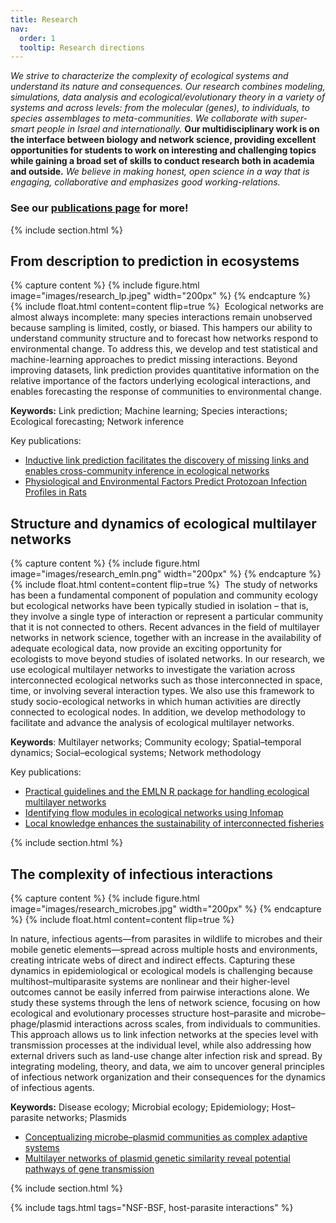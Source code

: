 ```yaml
---
title: Research
nav:
  order: 1
  tooltip: Research directions
---
```


_We strive to characterize the complexity of ecological systems and understand its nature and consequences. Our research combines modeling, simulations, data analysis and ecological/evolutionary theory in a variety of systems and across levels: from the molecular (genes), to individuals, to species assemblages to meta-communities. We collaborate with super-smart people in Israel and internationally._ **Our multidisciplinary work is on the interface between biology and network science, providing excellent opportunities for students to work on interesting and challenging topics while gaining a broad set of skills to conduct research both in academia and outside.** _We believe in making honest, open science in a way that is engaging, collaborative and emphasizes good working-relations._

### See our [publications page](https://ecomplab.com/publications/) for more!

{% include section.html %}

## From description to prediction in ecosystems

{% capture content %}
  {%
    include figure.html
    image="images/research_lp.jpeg"
    width="200px"
  %}
{% endcapture %}
​
{%
  include float.html
  content=content
  flip=true
%}
​
Ecological networks are almost always incomplete: many species interactions remain unobserved because sampling is limited, costly, or biased. This hampers our ability to understand community structure and to forecast how networks respond to environmental change. To address this, we develop and test statistical and machine-learning approaches to predict missing interactions. Beyond improving datasets, link prediction provides quantitative information on the relative importance of the factors underlying ecological interactions, and enables forecasting the response of communities to environmental change.

**Keywords:** Link prediction; Machine learning; Species interactions; Ecological forecasting; Network inference

Key publications:
- [Inductive link prediction facilitates the discovery of missing links and enables cross-community inference in ecological networks](https://www.nature.com/articles/s41559-025-02715-6)
- [Physiological and Environmental Factors Predict Protozoan Infection Profiles in Rats](https://doi.org/10.32942/X2MP9H)


## Structure and dynamics of ecological multilayer networks

{% capture content %}
  {%
    include figure.html
    image="images/research_emln.png"
    width="200px"
  %}
{% endcapture %}
​
{%
  include float.html
  content=content
  flip=true
%}
​
The study of networks has been a fundamental component of population and community ecology but ecological networks have been typically studied in isolation – that is, they involve a single type of interaction or represent a particular community that it is not connected to others. Recent advances in the field of multilayer networks in network science, together with an increase in the availability of adequate ecological data, now provide an exciting opportunity for ecologists to move beyond studies of isolated networks. In our research, we use ecological multilayer networks to investigate the variation across interconnected ecological networks such as those interconnected in space, time, or involving several interaction types. We also use this framework to study socio-ecological networks in which human activities are directly connected to ecological nodes. In addition, we develop methodology to facilitate and advance the analysis of ecological multilayer networks.

**Keywords**: Multilayer networks; Community ecology; Spatial–temporal dynamics; Social–ecological systems; Network methodology

Key publications:
- [​Practical guidelines and the EMLN R package for handling ecological multilayer networks](https://besjournals.onlinelibrary.wiley.com/doi/10.1111/2041-210X.14225)
- [Identifying flow modules in ecological networks using Infomap](http://dx.doi.org/10.1111/2041-210x.13569)
- [Local knowledge enhances the sustainability of interconnected fisheries](https://ecoevorxiv.org/repository/view/7829/)
  
{% include section.html %}

## The complexity of infectious interactions

{% capture content %}
  {%
    include figure.html
    image="images/research_microbes.jpg"
    width="200px"
  %}
{% endcapture %}
​
{%
  include float.html
  content=content
  flip=true
%}

In nature, infectious agents—from parasites in wildlife to microbes and their mobile genetic elements—spread across multiple hosts and environments, creating intricate webs of direct and indirect effects. Capturing these dynamics in epidemiological or ecological models is challenging because multihost–multiparasite systems are nonlinear and their higher-level outcomes cannot be easily inferred from pairwise interactions alone. We study these systems through the lens of network science, focusing on how ecological and evolutionary processes structure host–parasite and microbe–phage/plasmid interactions across scales, from individuals to communities. This approach allows us to link infection networks at the species level with transmission processes at the individual level, while also addressing how external drivers such as land-use change alter infection risk and spread. By integrating modeling, theory, and data, we aim to uncover general principles of infectious network organization and their consequences for the dynamics of infectious agents.

**Keywords:** Disease ecology; Microbial ecology; Epidemiology; Host–parasite networks; Plasmids

- [Conceptualizing microbe–plasmid communities as complex adaptive systems](http://www.cell.com/article/S0966842X23000252/fulltext)
- [Multilayer networks of plasmid genetic similarity reveal potential pathways of gene transmission](https://www.nature.com/articles/s41396-023-01373-5)


{% include section.html %}


{%
  include tags.html
  tags="NSF-BSF, host-parasite interactions"
%}
